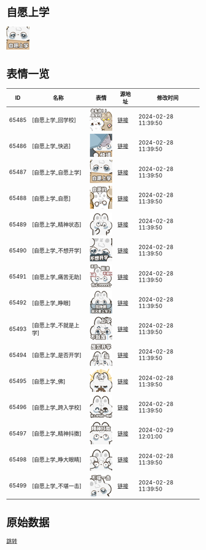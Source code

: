 # 自愿上学

<img src="./cover.png" height="60" alt="cover" />

# 表情一览

|ID|名称|表情|源地址|修改时间|
|----|----|----|----|----|
|65485|[自愿上学_回学校]|<img src="./pic/065485_%5B自愿上学_回学校%5D.png" height="60" alt="回学校"/>|[链接](https://i0.hdslb.com/bfs/garb/807503b3f30d240830c9377151540a2a83c48a2b.png)|2024-02-28 11:39:50|
|65486|[自愿上学_快逃]|<img src="./pic/065486_%5B自愿上学_快逃%5D.png" height="60" alt="快逃"/>|[链接](https://i0.hdslb.com/bfs/garb/d820a92d24ec672f3ad78a0be1d55a47a099957f.png)|2024-02-28 11:39:50|
|65487|[自愿上学_自愿上学]|<img src="./pic/065487_%5B自愿上学_自愿上学%5D.png" height="60" alt="自愿上学"/>|[链接](https://i0.hdslb.com/bfs/garb/12b8484fa1376b66d42692006342305c04508937.png)|2024-02-28 11:39:50|
|65488|[自愿上学_自愿]|<img src="./pic/065488_%5B自愿上学_自愿%5D.png" height="60" alt="自愿"/>|[链接](https://i0.hdslb.com/bfs/garb/7ef2221398fddc557b298dbe61748294e2b8cd3b.png)|2024-02-28 11:39:50|
|65489|[自愿上学_精神状态]|<img src="./pic/065489_%5B自愿上学_精神状态%5D.png" height="60" alt="精神状态"/>|[链接](https://i0.hdslb.com/bfs/garb/cf0542d1f1889cf4d5f7df0a222618c6024a4d35.png)|2024-02-28 11:39:50|
|65490|[自愿上学_不想开学]|<img src="./pic/065490_%5B自愿上学_不想开学%5D.png" height="60" alt="不想开学"/>|[链接](https://i0.hdslb.com/bfs/garb/348faa43ab3c6a2c7a833d437d950093ea6f7de2.png)|2024-02-28 11:39:50|
|65491|[自愿上学_痛苦无助]|<img src="./pic/065491_%5B自愿上学_痛苦无助%5D.png" height="60" alt="痛苦无助"/>|[链接](https://i0.hdslb.com/bfs/garb/366a6f98433d8c26b22efb4bdb4d54dc616e3ee3.png)|2024-02-28 11:39:50|
|65492|[自愿上学_睁眼]|<img src="./pic/065492_%5B自愿上学_睁眼%5D.png" height="60" alt="睁眼"/>|[链接](https://i0.hdslb.com/bfs/garb/7246673516441d4f3dde34f2d51f56ba4a661cd6.png)|2024-02-28 11:39:50|
|65493|[自愿上学_不就是上学]|<img src="./pic/065493_%5B自愿上学_不就是上学%5D.png" height="60" alt="不就是上学"/>|[链接](https://i0.hdslb.com/bfs/garb/91304525578c16caedf2d2174b600c0a39233d98.png)|2024-02-28 11:39:50|
|65494|[自愿上学_是否开学]|<img src="./pic/065494_%5B自愿上学_是否开学%5D.png" height="60" alt="是否开学"/>|[链接](https://i0.hdslb.com/bfs/garb/9427308b8002f4e5096051ded6b6253195a7bba5.png)|2024-02-28 11:39:50|
|65495|[自愿上学_佛]|<img src="./pic/065495_%5B自愿上学_佛%5D.png" height="60" alt="佛"/>|[链接](https://i0.hdslb.com/bfs/garb/6de7f7dd730873b8ad050e9213269d10b3827107.png)|2024-02-28 11:39:50|
|65496|[自愿上学_跨入学校]|<img src="./pic/065496_%5B自愿上学_跨入学校%5D.png" height="60" alt="跨入学校"/>|[链接](https://i0.hdslb.com/bfs/garb/c41e574daee38a62000a42d27ee3477e1b416728.png)|2024-02-28 11:39:50|
|65497|[自愿上学_精神抖擞]|<img src="./pic/065497_%5B自愿上学_精神抖擞%5D.png" height="60" alt="精神抖擞"/>|[链接](https://i0.hdslb.com/bfs/garb/4a9db405fcb424e30bc8ea6214d7171a84bc64ba.png)|2024-02-29 12:01:00|
|65498|[自愿上学_睁大眼睛]|<img src="./pic/065498_%5B自愿上学_睁大眼睛%5D.png" height="60" alt="睁大眼睛"/>|[链接](https://i0.hdslb.com/bfs/garb/9751e2cd78975ad3072775888abe05b51b758631.png)|2024-02-28 11:39:50|
|65499|[自愿上学_不堪一击]|<img src="./pic/065499_%5B自愿上学_不堪一击%5D.png" height="60" alt="不堪一击"/>|[链接](https://i0.hdslb.com/bfs/garb/f5aabd37e1a3da8a51cc68f9fd0b86cf1e250166.png)|2024-02-28 11:39:50|

# 原始数据

[跳转](./raw.json)

